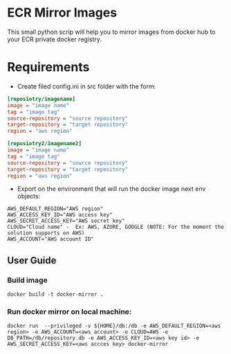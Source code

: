 # ECR Mirror Images

This small python scrip will help you to mirror images from docker hub to your ECR private docker registry.

# Requirements

- Create filed config.ini in src folder with the form:

```ini
[reposiotry/imagename]
image = "image name" 
tag = "image tag"
source-repository = "source repository"
target-repository = "target repository"
region = "aws region"

[reposiotry2/imagename2]
image = "image name"
tag = "image tag"
source-repository = "source repository"
target-repository = "target repository"
region = "aws region"
```
- Export on the environment that will run the docker image next env objects:

```shell script
AWS_DEFAULT_REGION="AWS region"
AWS_ACCESS_KEY_ID="AWS access key"
AWS_SECRET_ACCESS_KEY="AWS secret key"
CLOUD="Cloud name" -  Ex: AWS, AZURE, GOOGLE (NOTE: For the moment the solution supports on AWS)
AWS_ACCOUNT="AWS account ID"
```



## User Guide
### Build image
```shell script
docker build -t docker-mirror .
```

### Run docker mirror on local machine:

```shell script
docker run  --privileged -v ${HOME}/db:/db -e AWS_DEFAULT_REGION=<aws region> -e AWS_ACCOUNT=<aws account> -e CLOUD=AWS -e DB_PATH=/db/repository.db -e AWS_ACCESS_KEY_ID=<aws key id> -e AWS_SECRET_ACCESS_KEY=<aws accces key> docker-mirror

```
